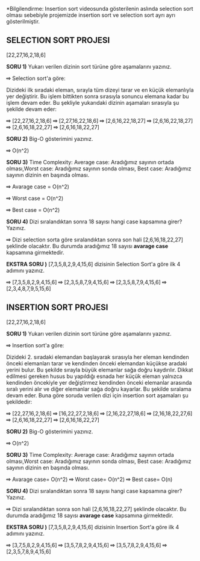 *Bilgilendirme: Insertion sort videosunda gösterilenin aslında selection sort olması sebebiyle projemizde insertion sort ve selection sort ayrı ayrı gösterilmiştir.

SELECTION SORT PROJESI
----------------------
[22,27,16,2,18,6] 

**SORU 1)** Yukarı verilen dizinin sort türüne göre aşamalarını yazınız.

**⇨** Selection sort'a göre:

Dizideki ilk sıradaki eleman, sırayla tüm dizeyi tarar ve en küçük elemanlıyla yer değiştirir. Bu işlem bittikten sonra sırasıyla sonuncu elemana kadar bu işlem devam eder. Bu şekliyle yukarıdaki dizinin aşamaları sırasıyla şu şekilde devam eder:

**⇨** [22,27,16,2,18,6]
**⇨** [2,27,16,22,18,6] 
**⇨** [2,6,16,22,18,27] 
**⇨** [2,6,16,22,18,27]
**⇨** [2,6,16,18,22,27]
**⇨** [2,6,16,18,22,27]

**SORU 2)** Big-O gösterimini yazınız.

**⇨** O(n^2)

**SORU 3)** Time Complexity: Average case: Aradığımız sayının ortada olması,Worst case: Aradığımız sayının sonda olması, Best case: Aradığımız sayının dizinin en başında olması.

**⇨** Avarage case = O(n^2) 

**⇨** Worst case = O(n^2)

**⇨** Best case = O(n^2)

**SORU 4)** Dizi sıralandıktan sonra 18 sayısı hangi case kapsamına girer? Yazınız.

**⇨** Dizi selection sorta göre sıralandıktan sonra son hali [2,6,16,18,22,27] şeklinde olacaktır. 
Bu durumda aradığımız 18 sayısı **avarage case** kapsamına girmektedir.

**EKSTRA SORU )** [7,3,5,8,2,9,4,15,6] dizisinin Selection Sort'a göre ilk 4 adımını yazınız.

**⇨** [7,3,5,8,2,9,4,15,6]
**⇨** [2,3,5,8,7,9,4,15,6]
**⇨** [2,3,5,8,7,9,4,15,6]
**⇨** [2,3,4,8,7,9,5,15,6]

INSERTION SORT PROJESI
----------------------
[22,27,16,2,18,6] 

**SORU 1)** Yukarı verilen dizinin sort türüne göre aşamalarını yazınız.

**⇨** Insertion sort'a göre:

Dizideki 2. sıradaki elemandan başlayarak sırasıyla her eleman kendinden önceki elemanları tarar ve kendinden önceki elemandan küçükse aradaki yerini bulur. Bu şekilde sırayla büyük elemanlar sağa doğru kaydırılır. Dikkat edilmesi gereken husus bu yapıldığı esnada her küçük eleman yalnızca kendinden öncekiyle yer değiştirmez kendinden önceki elemanlar arasında sıralı yerini alır ve diğer elemanlar sağa doğru kayarlar. Bu şekilde sıralama devam eder. Buna göre soruda verilen dizi için insertion sort aşamaları şu şekildedir:

**⇨** [22,27,16,2,18,6]
**⇨** [16,22,27,2,18,6]
**⇨** [2,16,22,27,18,6]
**⇨** [2,16,18,22,27,6]
**⇨** [2,6,16,18,22,27]
**⇨** [2,6,16,18,22,27]


**SORU 2)** Big-O gösterimini yazınız.

**⇨** O(n^2)

**SORU 3)** Time Complexity: Average case: Aradığımız sayının ortada olması,Worst case: Aradığımız sayının sonda olması, Best case: Aradığımız sayının dizinin en başında olması.

**⇨** Avarage case= O(n^2)
**⇨** Worst case= O(n^2)
**⇨** Best case= O(n)

**SORU 4)** Dizi sıralandıktan sonra 18 sayısı hangi case kapsamına girer? Yazınız.

**⇨** Dizi sıralandıktan sonra son hali [2,6,16,18,22,27] şeklinde olacaktır. 
Bu durumda aradığımız 18 sayısı **avarage case** kapsamına girmektedir.

**EKSTRA SORU )** [7,3,5,8,2,9,4,15,6] dizisinin Insertion Sort'a göre ilk 4 adımını yazınız.

**⇨** [3,7,5,8,2,9,4,15,6]
**⇨** [3,5,7,8,2,9,4,15,6]
**⇨** [3,5,7,8,2,9,4,15,6]
**⇨** [2,3,5,7,8,9,4,15,6]
